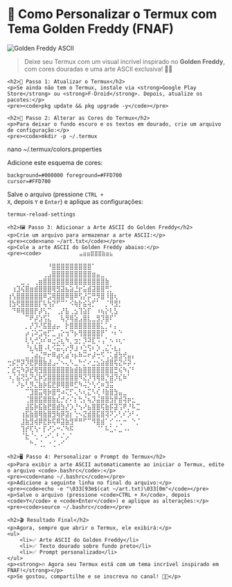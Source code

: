<!DOCTYPE html>
<html lang="pt-BR">
<head>
    <meta charset="UTF-8">
    <meta name="viewport" content="width=device-width, initial-scale=1.0">
    <title>Como Personalizar o Termux com Tema Golden Freddy (FNAF)</title>
</head>
<body>
    <h1>🎩 Como Personalizar o Termux com Tema Golden Freddy (FNAF)</h1>
    <img src="https://upload.wikimedia.org/wikipedia/en/3/3a/Freddy_Fazbear.png" alt="Golden Freddy ASCII">
    <blockquote>
        Deixe seu Termux com um visual incrível inspirado no <strong>Golden Freddy</strong>, com cores douradas e uma arte ASCII exclusiva! 🐻✨
    </blockquote>

    <h2>📌 Passo 1: Atualizar o Termux</h2>
    <p>Se ainda não tem o Termux, instale via <strong>Google Play Store</strong> ou <strong>F-Droid</strong>. Depois, atualize os pacotes:</p>
    <pre><code>pkg update && pkg upgrade -y</code></pre>

    <h2>🎨 Passo 2: Alterar as Cores do Termux</h2>
    <p>Para deixar o fundo escuro e os textos em dourado, crie um arquivo de configuração:</p>
    <pre><code>mkdir -p ~/.termux
nano ~/.termux/colors.properties</code></pre>
    <p>Adicione este esquema de cores:</p>
    <pre><code>background=#000000
foreground=#FFD700
cursor=#FFD700</code></pre>
    <p>Salve o arquivo (pressione <code>CTRL + X</code>, depois <code>Y</code> e <code>Enter</code>) e aplique as configurações:</p>
    <pre><code>termux-reload-settings</code></pre>

    <h2>🖼️ Passo 3: Adicionar a Arte ASCII do Golden Freddy</h2>
    <p>Crie um arquivo para armazenar a arte ASCII:</p>
    <pre><code>nano ~/art.txt</code></pre>
    <p>Cole a arte ASCII do Golden Freddy abaixo:</p>
    <pre><code>⠀⠀⠀⠀⠀⠀⠀⠀⠀⠀⣤⣶⣶⣿⣿⣿⣷⣶⣦⠀⠀⠀⠀⠀⠀⠀⠀⠀⠀⠀
⠀⠀⠀⠀⠀⠀⠀⠀⠀⠘⣿⣿⣿⣿⣿⣿⣿⣿⣿⠁⠀⠀⠀⠀⠀⠀⠀⠀⠀⠀
⠀⠀⠀⠀⠀⠀⠀⠀⢀⣠⣿⣿⣿⣿⣿⣿⣿⣿⣿⣶⣤⣀⠀⠀⠀⠀⠀⠀⠀⠀
⠀⠀⠀⣀⢀⠀⢀⣶⣿⣿⣿⣿⣿⣿⣿⣿⣿⣿⣿⣿⣿⣿⣷⠀⠀⠀⠀⠀⠀⠀
⠀⢰⣹⢮⣿⣶⣾⣿⣿⣿⢿⣻⣽⣦⣵⣘⡖⣥⣾⣽⣿⣿⢛⡁⠀⠀⠀⠀⠀⠀
⢰⢣⣿⣿⣿⣿⣿⣿⠿⣩⢿⣿⣿⠿⣿⠿⢫⡜⡭⢛⡻⣿⠸⣿⢆⠀⠀⠀⠀⠀
⢸⣳⢟⣿⣿⣿⣿⡏⢧⢳⡝⠋⠉⠁⠪⢷⡗⣮⢵⡋⠁⠀⡈⠻⣻⡃⠀⠀⠀⠀
⠀⠙⠿⢿⣿⣿⡟⡼⢣⡉⠀⢀⡜⣧⢀⣢⢹⣵⡏⠀⠰⢦⡕⢇⣣⠀⠀⠀⠀⠀
⠀⠀⠀⠀⠉⠟⡼⣱⢫⣅⠀⠀⢧⡻⢿⣵⣠⣿⣇⣀⣻⡹⣿⠏⠁⠀⠀⠀⠀⠀
⠀⠀⠀⠀⡀⡜⡹⠜⣯⣿⣴⡤⠀⡗⣿⣿⣿⣿⣿⣿⣿⣅⡁⠆⡄⠀⠀⠀⠀⠀
⠀⠀⠀⠀⡴⢨⠵⣩⢶⡋⣁⢠⡕⢲⠙⡦⢻⣿⣿⣿⣿⡟⠁⠐⠆⠑⠀⠀⠀⠀
⠀⠀⠀⠀⢇⢣⢚⡱⠎⠶⣐⡩⣆⠳⡀⣲⡂⡹⠽⣏⠩⢠⠁⠢⠰⢆⠂⠀⠀⠀
⠀⠀⠀⠀⠘⣆⢧⣿⠠⢇⠪⣭⢌⡔⡻⣰⠰⣑⢫⠆⡱⢀⣌⠡⣆⡄⠀⠀⠀⠀
⠀⠀⠀⠀⣀⢈⣴⣌⡛⠖⠿⣴⢎⣴⠱⡦⠷⠭⠖⡼⢒⠫⢈⢅⣾⣳⢞⣤⡄⠀
⢒⡮⡛⡽⡹⣟⡿⣿⣷⣼⣠⠌⠢⢄⠣⣀⠓⡊⠔⣐⣢⣵⣾⣿⢯⣝⠮⡽⠠⠀
⡁⣞⢭⠳⡽⣞⢿⣻⣿⣿⣿⣿⣿⣿⣷⣾⣷⣿⣿⣿⣿⣿⣿⣿⣛⢮⠳⡌⠃⠀
⠰⡈⣮⢝⣣⠝⣎⡷⣫⣿⣿⣿⣿⣿⣿⣿⠻⣝⡹⢻⢿⣿⡙⣾⡹⣎⠷⠁⠀⠀
⠀⠁⠜⡦⢃⡻⣌⣷⡷⣯⣟⡿⢿⣿⠿⣋⠳⢬⡑⢣⢊⠶⣹⣭⠀⠀⠀⠀⠀⠀
⠀⠀⠀⠀⠉⣹⣿⣭⢿⡷⣿⢛⠴⢍⡋⢄⠣⢆⣍⠣⢎⠸⣷⣿⣳⣤⣀⠀⠀⠀
⠀⠀⠀⠀⢈⣿⣿⣯⣿⣿⣷⣎⡚⡔⠌⡆⢓⡌⢦⡹⣬⣿⣿⣳⡟⣾⢽⡶⣂⠀
⠀⠀⠀⠀⣼⣯⡷⣯⣷⣟⣿⣾⣳⡜⡱⡘⢢⠜⣦⣿⣿⢯⣷⡯⣽⢩⠟⡘⠧⣉
⠀⠀⠀⢰⣯⣷⣿⢿⣷⣿⣻⢷⡿⣽⡆⢑⠢⣝⣾⣿⣯⣿⢽⠝⡡⢃⠎⡱⠃⠄
⠀⠀⠀⣸⣷⣻⢾⡿⣟⡷⢯⠿⣽⣷⣻⠛⠛⠋⠉⠻⣿⣾⠁⡊⠐⢂⠒⠀⠑⡈
⠀⠀⠀⢹⡞⢏⢣⠂⡏⠜⡡⠒⠌⠳⠯⠀⠀⠀⠀⠀⠈⠁⠧⣁⠌⣀⠠⠄⠀⠀
⠀⠀⠀⠈⣗⠈⢂⠐⠠⠊⠄⠃⠌⡠⠁⠀⠀⠀⠀⠀⠀⠀⠀⠀⠀⠀⠀⠀⠀⠀
⠀⠀⠀⠀⠀⠓⠄⢈⡀⠐⢈⠠⠊⠀⠀⠀⠀⠀⠀⠀⠀⠀⠀⠀⠀⠀⠀⠀⠀⠀
</code></pre>

    <h2>🖥️ Passo 4: Personalizar o Prompt do Termux</h2>
    <p>Para exibir a arte ASCII automaticamente ao iniciar o Termux, edite o arquivo <code>.bashrc</code>:</p>
    <pre><code>nano ~/.bashrc</code></pre>
    <p>Adicione a seguinte linha no final do arquivo:</p>
    <pre><code>echo -e "\033[93m$(cat ~/art.txt)\033[0m"</code></pre>
    <p>Salve o arquivo (pressione <code>CTRL + X</code>, depois <code>Y</code> e <code>Enter</code>) e aplique as alterações:</p>
    <pre><code>source ~/.bashrc</code></pre>

    <h2>🎬 Resultado Final</h2>
    <p>Agora, sempre que abrir o Termux, ele exibirá:</p>
    <ul>
        <li>✅ Arte ASCII do Golden Freddy</li>
        <li>✅ Texto dourado sobre fundo preto</li>
        <li>✅ Prompt personalizado</li>
    </ul>
    <p><strong>🔥 Agora seu Termux está com um tema incrível inspirado em FNAF!</strong></p>
    <p>Se gostou, compartilhe e se inscreva no canal! 🎥✨</p>
</body>
</html>
